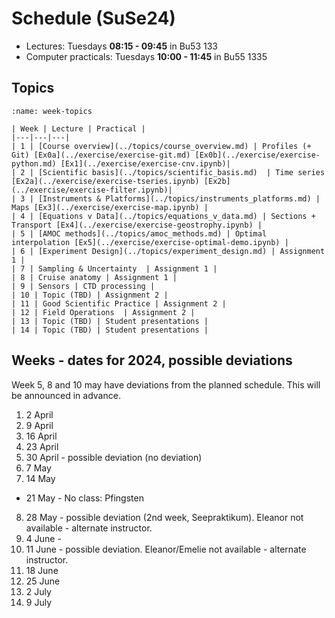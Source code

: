 # Schedule (SuSe24)

- Lectures: Tuesdays **08:15 - 09:45** in Bu53 133 
- Computer practicals: Tuesdays **10:00 - 11:45** in Bu55 1335 

## Topics

```{table} Schedule of topics
:name: week-topics

| Week | Lecture | Practical |
|---|---|---|
| 1 | [Course overview](../topics/course_overview.md) | Profiles (+ Git) [Ex0a](../exercise/exercise-git.md) [Ex0b](../exercise/exercise-python.md) [Ex1](../exercise/exercise-cnv.ipynb)|
| 2 | [Scientific basis](../topics/scientific_basis.md)  | Time series [Ex2a](../exercise/exercise-tseries.ipynb) [Ex2b](../exercise/exercise-filter.ipynb)|
| 3 | [Instruments & Platforms](../topics/instruments_platforms.md) | Maps [Ex3](../exercise/exercise-map.ipynb) |
| 4 | [Equations v Data](../topics/equations_v_data.md) | Sections + Transport [Ex4](../exercise/exercise-geostrophy.ipynb) |
| 5 | [AMOC methods](../topics/amoc_methods.md) | Optimal interpolation [Ex5](../exercise/exercise-optimal-demo.ipynb) |
| 6 | [Experiment Design](../topics/experiment_design.md) | Assignment 1 |
| 7 | Sampling & Uncertainty  | Assignment 1 |
| 8 | Cruise anatomy | Assignment 1 |
| 9 | Sensors | CTD processing |
| 10 | Topic (TBD) | Assignment 2 |
| 11 | Good Scientific Practice | Assignment 2 |
| 12 | Field Operations  | Assignment 2 |
| 13 | Topic (TBD) | Student presentations |
| 14 | Topic (TBD) | Student presentations |
```


## Weeks - dates for 2024, possible deviations

Week 5, 8 and 10 may have deviations from the planned schedule.  This will be announced in advance.

1. 2 April  
2. 9 April  
3. 16 April  
4. 23 April  
5. 30 April - possible deviation (no deviation)
6. 7 May  
7. 14 May  
- 21 May - No class: Pfingsten
8. 28 May - possible deviation (2nd week, Seepraktikum).  Eleanor not available - alternate instructor.
9. 4 June - 
10. 11 June - possible deviation.  Eleanor/Emelie not available - alternate instructor.
11. 18 June  
12. 25 June 
13. 2 July
14. 9 July


<!--
## Topics

Timing is rough and may slide depending on how much time it takes to introduce and discuss topics.

**Firm dates:**
- May 21 - no class, Pfingsten
- May 28 - Seepraktikum conflict (possible change)
- June 11 - substitute lecture


```{list-table} Schedule of chunks
:width: 100
:widths: 30 70
:header-rows: 1
:name: tablechunk

* - Week
  - Topic
* - Weeks 1-4 
  - **Overview**: of the AMOC science, measurement equipment, cruise anatomy and introduction to git and python - primarily for 1-dimensional datasets.  The science and research cruise discussion will be broader, to introduce the topics, while in part 2, we will look in more detail.  For working with instruments, we will look more closely and work directly with the manufacturer's software to apply initial corrections.  This will get into the nitty gritty quickly, with the cell thermal mass and alignment problems of modern CTD instruments. Getting started with Git and Python. Cell thermal mass, align CTD problems, salinity spikes, buoyancy frequency, density definitions, filtering, and decorrelation scales.
* - Weeks 5-8
  - **Adding dimensions:** For working with data, we will add second dimensions: instead of just depth, we'll look at depth and time (moorings), and instead of just profiles (depth), we'll look at hydrographic sections.  For cruise planning, the added dimension will be considerations of cost and international context (dipclears).  For programming, we'll look into how we need to treat observational data which is incomplete (discrete and coarse resolution in depth - moorings, or in horizontal distance - hydrographic sections).  And will consider how treatment of these gaps affects calculations like gradients, transports, overturning.  
* - Weeks 10-13 (11 June - 2 July)
  - **Expansion:** The final part of the course has you synthesizing what you've learned in python and cruise planning.  We'll use high-resolution sections (gliders and to-yos) and comparisions between space-time and space-space datasets, evaluating sensitivity of transport estimates to biases and reference level choices, optimal interpolation, horizontal density gradients and potential vorticity.
* - Weeks 14 (9 July)
  - **Final presentations**
```

-->